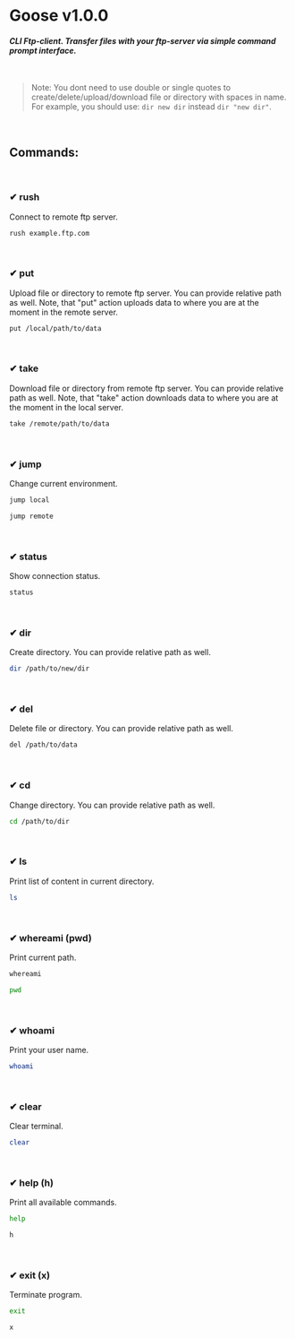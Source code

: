# Goose v1.0.0
#### _CLI Ftp-client. Transfer files with your ftp-server via simple command prompt interface._
&nbsp;

> Note: You dont need to use double or single quotes to create/delete/upload/download file or directory with spaces in name. For example, you should use: `dir new dir` instead `dir "new dir"`.

&nbsp;
## Commands:
&nbsp;
### ✔ rush
Connect to remote ftp server.
```sh
rush example.ftp.com
```
&nbsp;

### ✔ put
Upload file or directory to remote ftp server.
You can provide relative path as well.
Note, that "put" action uploads data to where you are at the moment in the remote server.
```sh
put /local/path/to/data
```
&nbsp;

### ✔ take
Download file or directory from remote ftp server.
You can provide relative path as well.
Note, that "take" action downloads data to where you are at the moment in the local server.
```sh
take /remote/path/to/data
```
&nbsp;

### ✔ jump
Change current environment.
```sh
jump local
```
```sh
jump remote
```
&nbsp;

### ✔ status
Show connection status.
```sh
status
```
&nbsp;

### ✔ dir
Create directory.
You can provide relative path as well.
```sh
dir /path/to/new/dir
```
&nbsp;

### ✔ del
Delete file or directory.
You can provide relative path as well.
```sh
del /path/to/data
```
&nbsp;

### ✔ cd
Change directory.
You can provide relative path as well.
```sh
cd /path/to/dir
```
&nbsp;

### ✔ ls
Print list of content in current directory.
```sh
ls
```
&nbsp;

### ✔ whereami (pwd)
Print current path.
```sh
whereami
```
```sh
pwd
```
&nbsp;

### ✔ whoami
Print your user name.
```sh
whoami
```
&nbsp;

### ✔ clear
Clear terminal.
```sh
clear
```
&nbsp;

### ✔ help (h)
 Print all available commands.
```sh
help
```
```sh
h
```
&nbsp;

### ✔ exit (x)
 Terminate program.
```sh
exit
```
```sh
x
```
&nbsp;

